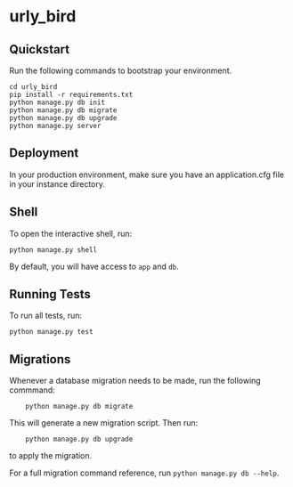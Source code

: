 # urly_bird


Quickstart
----------

Run the following commands to bootstrap your environment.


```
cd urly_bird
pip install -r requirements.txt
python manage.py db init
python manage.py db migrate
python manage.py db upgrade
python manage.py server
```


Deployment
----------

In your production environment, make sure you have an application.cfg
file in your instance directory.


Shell
-----

To open the interactive shell, run:

    python manage.py shell

By default, you will have access to `app` and `db`.


Running Tests
-------------

To run all tests, run:

    python manage.py test


Migrations
----------

Whenever a database migration needs to be made, run the following commmand:

        python manage.py db migrate

This will generate a new migration script. Then run:

        python manage.py db upgrade

to apply the migration.

For a full migration command reference, run `python manage.py db --help`.
